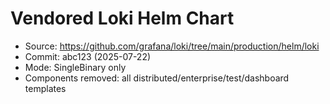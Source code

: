 # Vendored Loki Helm Chart

- Source: https://github.com/grafana/loki/tree/main/production/helm/loki
- Commit: abc123 (2025-07-22)
- Mode: SingleBinary only
- Components removed: all distributed/enterprise/test/dashboard templates
